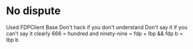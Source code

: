 # No dispute
Used FDPClient Base
Don't hack if you don't understand
Don't say it if you can't say it clearly
666 = hundred and ninety-nine = fdp + Ibp && fdp b = Ibp b

